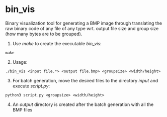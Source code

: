 # bin_vis
Binary visualization tool for generating a BMP image through translating the raw binary code of any file of any type wrt. output file size and group size (how many bytes are to be grouped).

1. Use *make* to create the executable *bin_vis*:
```
make
```
2. Usage:
```
./bin_vis <input file.*> <output file.bmp> <groupsize> <width/height>
```
3. For batch generation, move the desired files to the directory *input* and execute *script.py*:
```
python3 script.py <groupsize> <width/height>
```
4. An *output* directory is created after the batch generation with all the BMP files
